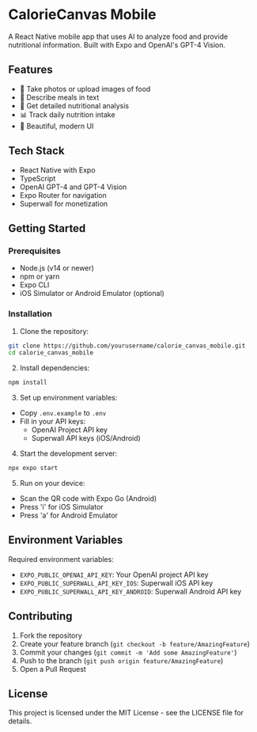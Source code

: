 # CalorieCanvas Mobile

A React Native mobile app that uses AI to analyze food and provide nutritional information. Built with Expo and OpenAI's GPT-4 Vision.

## Features

- 📸 Take photos or upload images of food
- 💬 Describe meals in text
- 🧮 Get detailed nutritional analysis
- 📊 Track daily nutrition intake
- 🎨 Beautiful, modern UI

## Tech Stack

- React Native with Expo
- TypeScript
- OpenAI GPT-4 and GPT-4 Vision
- Expo Router for navigation
- Superwall for monetization

## Getting Started

### Prerequisites

- Node.js (v14 or newer)
- npm or yarn
- Expo CLI
- iOS Simulator or Android Emulator (optional)

### Installation

1. Clone the repository:
```bash
git clone https://github.com/yourusername/calorie_canvas_mobile.git
cd calorie_canvas_mobile
```

2. Install dependencies:
```bash
npm install
```

3. Set up environment variables:
- Copy `.env.example` to `.env`
- Fill in your API keys:
  - OpenAI Project API key
  - Superwall API keys (iOS/Android)

4. Start the development server:
```bash
npx expo start
```

5. Run on your device:
- Scan the QR code with Expo Go (Android)
- Press 'i' for iOS Simulator
- Press 'a' for Android Emulator

## Environment Variables

Required environment variables:
- `EXPO_PUBLIC_OPENAI_API_KEY`: Your OpenAI project API key
- `EXPO_PUBLIC_SUPERWALL_API_KEY_IOS`: Superwall iOS API key
- `EXPO_PUBLIC_SUPERWALL_API_KEY_ANDROID`: Superwall Android API key

## Contributing

1. Fork the repository
2. Create your feature branch (`git checkout -b feature/AmazingFeature`)
3. Commit your changes (`git commit -m 'Add some AmazingFeature'`)
4. Push to the branch (`git push origin feature/AmazingFeature`)
5. Open a Pull Request

## License

This project is licensed under the MIT License - see the LICENSE file for details.
